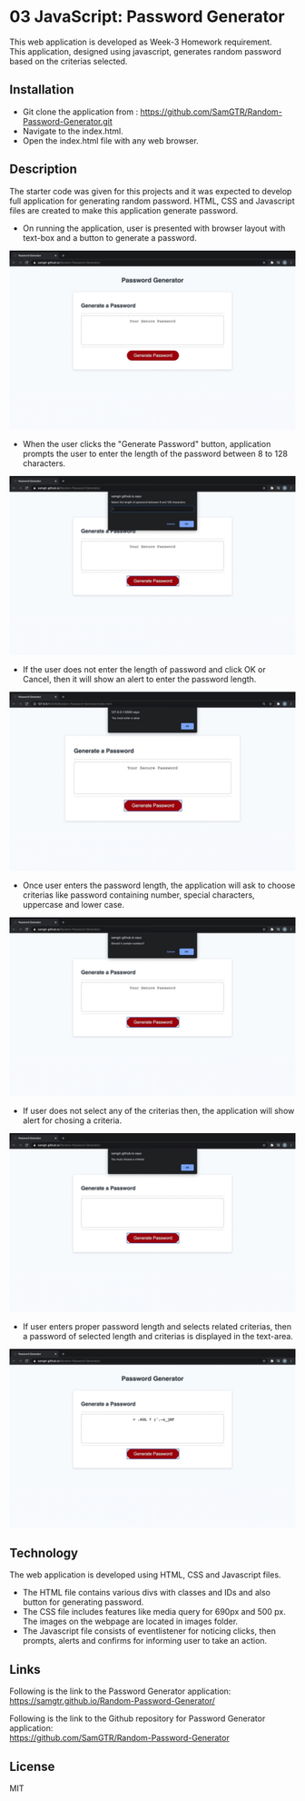 # 03 JavaScript: Password Generator
This web application is developed as Week-3 Homework requirement.  
This application, designed using javascript, generates random password based on the criterias selected.

## Installation

- Git clone the application from : https://github.com/SamGTR/Random-Password-Generator.git
- Navigate to the index.html.
- Open the index.html file with any web browser.

## Description

The starter code was given for this projects and it was expected to develop full application for generating random password. HTML, CSS and Javascript files are created to make this application generate password.
- On running the application, user is presented with browser layout with text-box and a button to generate a password.

![Application homepage.](./assets/images/2.jpeg)

- When the user clicks the "Generate Password" button, application prompts the user to enter the length of the password between 8 to 128 characters.

![Prompt for password length.](./assets/images/7.jpeg)

- If the user does not enter the length of password and click OK or Cancel, then it will show an alert to enter the password length.

![Alert to enter password length.](./assets/images/4.jpeg)

- Once user enters the password length, the application will ask to choose criterias like password containing number, special characters, uppercase and lower case.

![Criteria confirmation for numbers.](./assets/images/6.jpeg)

- If user does not select any of the criterias then, the application will show alert for chosing a criteria.

![Alert for chosing a criteria.](./assets/images/3.jpeg)

- If user enters proper password length and selects related criterias, then a password of selected length and criterias is displayed in the text-area.

![Alert for chosing a criteria.](./assets/images/5.jpeg)

## Technology

The web application is developed using HTML, CSS and Javascript files. 
- The HTML file contains various divs with classes and IDs and also button for generating password.
- The CSS file includes features like media query for 690px and 500 px. The images on the webpage are located in images folder.
- The Javascript file consists of eventlistener for noticing clicks, then prompts, alerts and confirms for informing user to take an action.

## Links

Following is the link to the Password Generator application:  
https://samgtr.github.io/Random-Password-Generator/

Following is the link to the Github repository for Password Generator application:  
https://github.com/SamGTR/Random-Password-Generator

## License

MIT